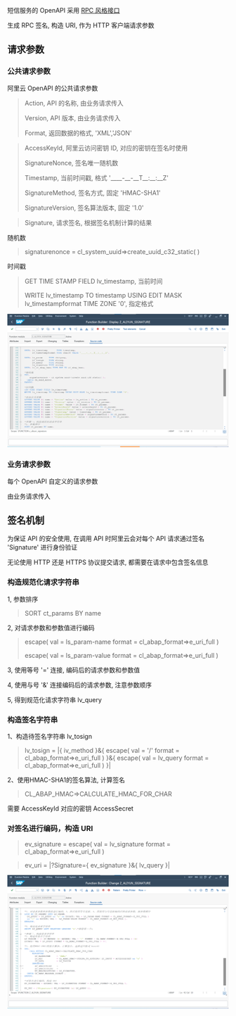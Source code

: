 短信服务的 OpenAPI 采用 [RPC 风格接口](https://help.aliyun.com/zh/sdk/product-overview/rpc-mechanism)

生成 RPC 签名, 构造 URI, 作为 HTTP 客户端请求参数

## 请求参数
### 公共请求参数
阿里云 OpenAPI 的公共请求参数

> Action, API 的名称, 由业务请求传入
>
> Version, API 版本, 由业务请求传入
>
> Format, 返回数据的格式, 'XML','JSON'

> AccessKeyId, 阿里云访问密钥 ID, 对应的密钥在签名时使用
>
> SignatureNonce, 签名唯一随机数
>
> Timestamp, 当前时间戳, 格式 '\_\_\_\_-\_\_\-\_\_T\_\_:\_\_:\_\_Z'
>
> SignatureMethod, 签名方式, 固定 'HMAC-SHA1'
>
> SignatureVersion, 签名算法版本, 固定 '1.0'

> Signature, 请求签名, 根据签名机制计算的结果

随机数
> signaturenonce = cl_system_uuid=>create_uuid_c32_static( )

时间戳
> GET TIME STAMP FIELD lv_timestamp, 当前时间
>
> WRITE lv_timestamp TO timestamp USING EDIT MASK lv_timestampformat TIME ZONE '0', 指定格式

![公共请求参数](./img/Params.png "公共请求参数")

### 业务请求参数
每个 OpenAPI 自定义的请求参数

由业务请求传入

## 签名机制
为保证 API 的安全使用, 在调用 API 时阿里云会对每个 API 请求通过签名 'Signature' 进行身份验证

无论使用 HTTP 还是 HTTPS 协议提交请求, 都需要在请求中包含签名信息

### 构造规范化请求字符串
1, 参数排序
> SORT ct_params BY name

2, 对请求参数和参数值进行编码
> escape( val = ls_param-name format = cl_abap_format=>e_uri_full )
>
> escape( val = ls_param-value format = cl_abap_format=>e_uri_full )

3, 使用等号 '=' 连接, 编码后的请求参数和参数值

4, 使用与号 '&' 连接编码后的请求参数, 注意参数顺序

5, 得到规范化请求字符串 lv_query

### 构造签名字符串
1、构造待签名字符串 lv_tosign
> lv_tosign = |{ iv_method }&{ escape( val = '/' format = cl_abap_format=>e_uri_full ) }&{
escape( val = lv_query format = cl_abap_format=>e_uri_full ) }|

2、使用HMAC-SHA1的签名算法, 计算签名
> CL_ABAP_HMAC=>CALCULATE_HMAC_FOR_CHAR

需要 AccessKeyId 对应的密钥 AccessSecret

### 对签名进行编码，构造 URI
> ev_signature = escape( val = lv_signature format = cl_abap_format=>e_uri_full )

> ev_uri = |?Signature={ ev_signature }&{ lv_query }|

![计算签名](./img/signature.png "计算签名")